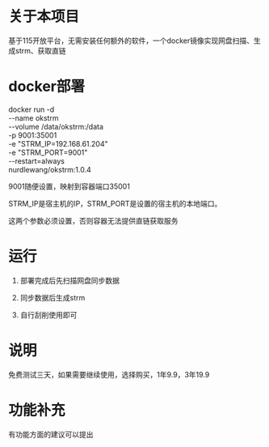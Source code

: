 # 关于本项目
基于115开放平台，无需安装任何额外的软件，一个docker镜像实现网盘扫描、生成strm、获取直链

# docker部署


docker run -d \
--name okstrm \
--volume /data/okstrm:/data \
-p 9001:35001 \
-e "STRM_IP=192.168.61.204" \
-e "STRM_PORT=9001" \
--restart=always \
nurdlewang/okstrm:1.0.4

9001随便设置，映射到容器端口35001

STRM_IP是宿主机的IP，STRM_PORT是设置的宿主机的本地端口。

这两个参数必须设置，否则容器无法提供直链获取服务



# 运行

1. 部署完成后先扫描网盘同步数据

2. 同步数据后生成strm

3. 自行刮削使用即可


# 说明

免费测试三天，如果需要继续使用，选择购买，1年9.9，3年19.9


# 功能补充

有功能方面的建议可以提出
